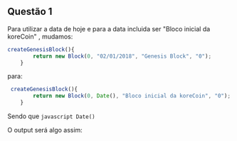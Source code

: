 ## Questão 1

Para utilizar a data de hoje e para a data incluida ser "Bloco inicial da koreCoin" , mudamos:


```javascript
createGenesisBlock(){
        return new Block(0, "02/01/2018", "Genesis Block", "0");
    }
```

para:

```javascript
 createGenesisBlock(){
        return new Block(0, Date(), "Bloco inicial da koreCoin", "0");
    }
```

Sendo que ```javascript Date()``` 

O output será algo assim:

